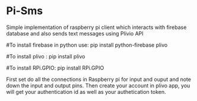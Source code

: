 # Pi-Sms
Simple implementation of raspberry pi client which interacts with firebase database and also sends text messages using Plivio API

#To install firebase in python use:
pip install python-firebase plivo

#To install plivo :
pip install plivo

#To install RPi.GPIO:
pip install RPi.GPIO

First set do all the connections in Raspberry pi for input and ouput and note down the input and output pins.
Then create your account in plivo app, you will get your authentication id as well as your authetication token.

